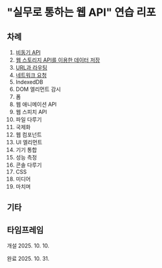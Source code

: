 # "실무로 통하는 웹 API" 연습 리포

## 차례

1. [비동기 API](./1-async-api.md)
2. [웹 스토리지 API를 이용한 데이터 저장](./2-simple-persistence.md)
3. [URL과 라우팅](./3-url-and-routing.md)
4. [네트워크 요청](./4-network-request.md)
5. IndexedDB
6. DOM 엘리먼트 감시
7. 폼
8. 웹 애니메이션 API
9. 웹 스피치 API
10. 파일 다루기
11. 국제화
12. 웹 컴포넌트
13. UI 엘리먼트
14. 기기 통합
15. 성능 측정
16. 콘솔 다루기
17. CSS
18. 미디어
19. 마치며

## 기타

## 타임프레임

개설 2025. 10. 10.

완료 2025. 10. 31.
